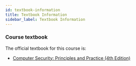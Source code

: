 ```yaml
---
id: textbook-information
title: Textbook Information
sidebar_label: Textbook Information
---
```


### Course textbook

The official textbook for this course is:
- <a target="_blank" href="https://amzn.to/2KUCBxA">Computer Security: Principles and Practice (4th Edition)</a>
